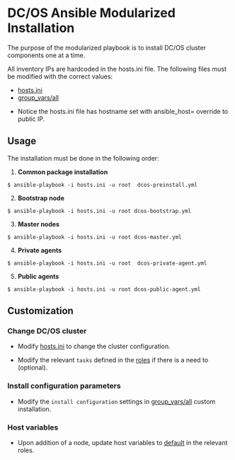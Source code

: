 # DC/OS Ansible Modularized Installation


The purpose of the modularized playbook is to install DC/OS cluster components one at a time.

All inventory IPs are hardcoded in the hosts.ini file. 
The following files must be modified with the correct values:

- [hosts.ini](http://nas.ajway.kr:30000/erp-ta/dcos-install-playbooks/blob/master/module-playbook/hosts.ini)
- [group_vars/all](http://nas.ajway.kr:30000/erp-ta/dcos-install-playbooks/blob/master/module-playbook/group_vars/all)

* Notice the hosts.ini file has hostname set with ansible_host= override to public IP.

## Usage

The installation must be done in the following order:

1. **Common package installation**
```
$ ansible-playbook -i hosts.ini -u root  dcos-preinstall.yml
```

2. **Bootstrap node**
```
$ ansible-playbook -i hosts.ini -u root dcos-bootstrap.yml
```
3. **Master nodes**
```
$ ansible-playbook -i hosts.ini -u root dcos-master.yml
```
4. **Private agents**
```
$ ansible-playbook -i hosts.ini -u root  dcos-private-agent.yml
```

5. **Public agents**
```
$ ansible-playbook -i hosts.ini -u root dcos-public-agent.yml
```


## Customization

### Change DC/OS cluster

* Modify [hosts.ini](http://nas.ajway.kr:30000/erp-ta/dcos-install-playbooks/blob/master/module-playbook/hosts.ini) to change the cluster configuration.

* Modify the relevant `tasks` defined in the [roles](http://nas.ajway.kr:30000/erp-ta/dcos-install-playbooks/tree/master/module-playbook/roles) if there is a need to (optional).

### Install configuration parameters

* Modify the `install configuration` settings in [group_vars/all](http://nas.ajway.kr:30000/erp-ta/dcos-install-playbooks/blob/master/pc-playbook/group_vars/all) custom installation.

### Host variables

* Upon addition of a node, update host variables to [default](http://nas.ajway.kr:30000/erp-ta/dcos-install-playbooks/blob/master/module-playbook/roles/ansible-dcos-bootstrap-master/defaults/main.yml) in the relevant roles.
